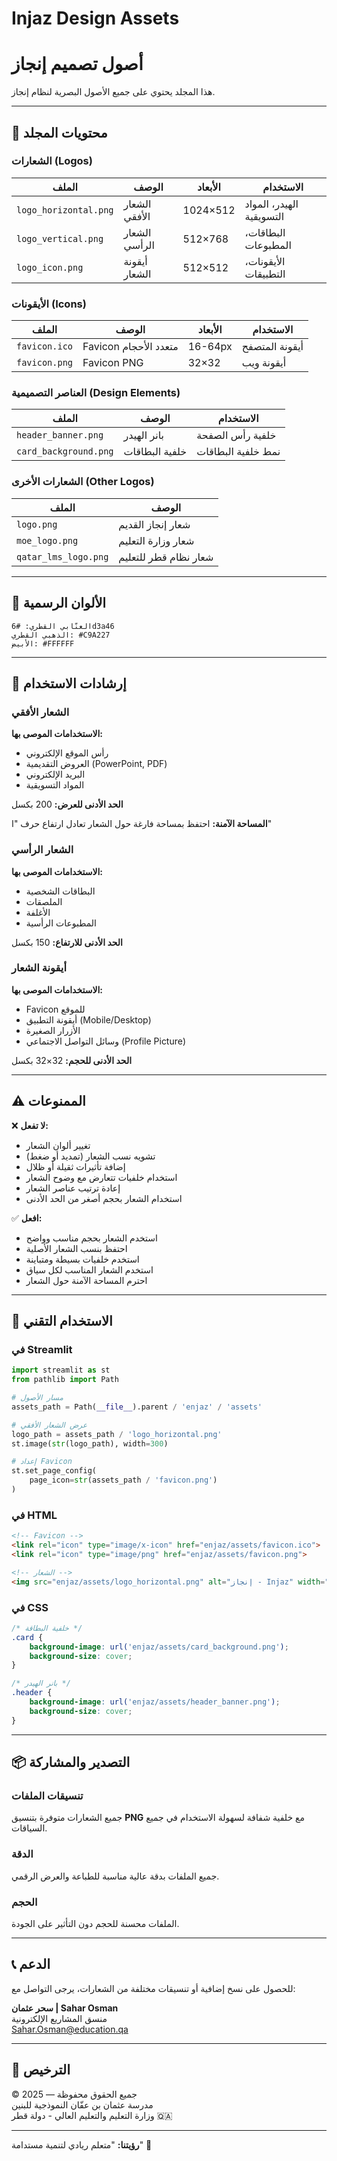 # Injaz Design Assets
# أصول تصميم إنجاز

هذا المجلد يحتوي على جميع الأصول البصرية لنظام إنجاز.

---

## 📁 محتويات المجلد

### الشعارات (Logos)

| الملف | الوصف | الأبعاد | الاستخدام |
|------|-------|---------|-----------|
| `logo_horizontal.png` | الشعار الأفقي | 1024×512 | الهيدر، المواد التسويقية |
| `logo_vertical.png` | الشعار الرأسي | 512×768 | البطاقات، المطبوعات |
| `logo_icon.png` | أيقونة الشعار | 512×512 | الأيقونات، التطبيقات |

### الأيقونات (Icons)

| الملف | الوصف | الأبعاد | الاستخدام |
|------|-------|---------|-----------|
| `favicon.ico` | Favicon متعدد الأحجام | 16-64px | أيقونة المتصفح |
| `favicon.png` | Favicon PNG | 32×32 | أيقونة ويب |

### العناصر التصميمية (Design Elements)

| الملف | الوصف | الاستخدام |
|------|-------|-----------|
| `header_banner.png` | بانر الهيدر | خلفية رأس الصفحة |
| `card_background.png` | خلفية البطاقات | نمط خلفية البطاقات |

### الشعارات الأخرى (Other Logos)

| الملف | الوصف |
|------|-------|
| `logo.png` | شعار إنجاز القديم |
| `moe_logo.png` | شعار وزارة التعليم |
| `qatar_lms_logo.png` | شعار نظام قطر للتعليم |

---

## 🎨 الألوان الرسمية

```
العنّابي القطري: #6d3a46
الذهبي القطري: #C9A227
الأبيض: #FFFFFF
```

---

## 📏 إرشادات الاستخدام

### الشعار الأفقي

**الاستخدامات الموصى بها:**
- رأس الموقع الإلكتروني
- العروض التقديمية (PowerPoint, PDF)
- البريد الإلكتروني
- المواد التسويقية

**الحد الأدنى للعرض:** 200 بكسل

**المساحة الآمنة:** احتفظ بمساحة فارغة حول الشعار تعادل ارتفاع حرف "ا"

### الشعار الرأسي

**الاستخدامات الموصى بها:**
- البطاقات الشخصية
- الملصقات
- الأغلفة
- المطبوعات الرأسية

**الحد الأدنى للارتفاع:** 150 بكسل

### أيقونة الشعار

**الاستخدامات الموصى بها:**
- Favicon للموقع
- أيقونة التطبيق (Mobile/Desktop)
- الأزرار الصغيرة
- وسائل التواصل الاجتماعي (Profile Picture)

**الحد الأدنى للحجم:** 32×32 بكسل

---

## ⚠️ الممنوعات

❌ **لا تفعل:**
- تغيير ألوان الشعار
- تشويه نسب الشعار (تمديد أو ضغط)
- إضافة تأثيرات ثقيلة أو ظلال
- استخدام خلفيات تتعارض مع وضوح الشعار
- إعادة ترتيب عناصر الشعار
- استخدام الشعار بحجم أصغر من الحد الأدنى

✅ **افعل:**
- استخدم الشعار بحجم مناسب وواضح
- احتفظ بنسب الشعار الأصلية
- استخدم خلفيات بسيطة ومتباينة
- استخدم الشعار المناسب لكل سياق
- احترم المساحة الآمنة حول الشعار

---

## 🔧 الاستخدام التقني

### في Streamlit

```python
import streamlit as st
from pathlib import Path

# مسار الأصول
assets_path = Path(__file__).parent / 'enjaz' / 'assets'

# عرض الشعار الأفقي
logo_path = assets_path / 'logo_horizontal.png'
st.image(str(logo_path), width=300)

# إعداد Favicon
st.set_page_config(
    page_icon=str(assets_path / 'favicon.png')
)
```

### في HTML

```html
<!-- Favicon -->
<link rel="icon" type="image/x-icon" href="enjaz/assets/favicon.ico">
<link rel="icon" type="image/png" href="enjaz/assets/favicon.png">

<!-- الشعار -->
<img src="enjaz/assets/logo_horizontal.png" alt="إنجاز - Injaz" width="300">
```

### في CSS

```css
/* خلفية البطاقة */
.card {
    background-image: url('enjaz/assets/card_background.png');
    background-size: cover;
}

/* بانر الهيدر */
.header {
    background-image: url('enjaz/assets/header_banner.png');
    background-size: cover;
}
```

---

## 📦 التصدير والمشاركة

### تنسيقات الملفات

جميع الشعارات متوفرة بتنسيق **PNG** مع خلفية شفافة لسهولة الاستخدام في جميع السياقات.

### الدقة

جميع الملفات بدقة عالية مناسبة للطباعة والعرض الرقمي.

### الحجم

الملفات محسنة للحجم دون التأثير على الجودة.

---

## 📞 الدعم

للحصول على نسخ إضافية أو تنسيقات مختلفة من الشعارات، يرجى التواصل مع:

**سحر عثمان | Sahar Osman**  
منسق المشاريع الإلكترونية  
[Sahar.Osman@education.qa](mailto:Sahar.Osman@education.qa)

---

## 📝 الترخيص

© 2025 — جميع الحقوق محفوظة  
مدرسة عثمان بن عفّان النموذجية للبنين  
وزارة التعليم والتعليم العالي - دولة قطر 🇶🇦

---

**رؤيتنا:** "متعلم ريادي لتنمية مستدامة" 🎯

